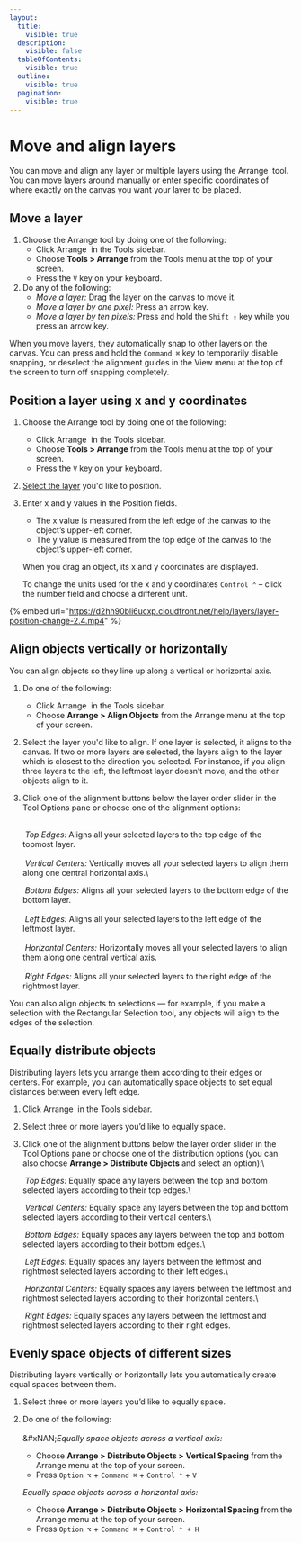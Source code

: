 ```yaml
---
layout:
  title:
    visible: true
  description:
    visible: false
  tableOfContents:
    visible: true
  outline:
    visible: true
  pagination:
    visible: true
---
```


# Move and align layers

You can move and align any layer or multiple layers using the Arrange <img src="../.gitbook/assets/Arrange.png" alt="" data-size="line"> tool. You can move layers around manually or enter specific coordinates of where exactly on the canvas you want your layer to be placed.

## Move a layer

1. Choose the Arrange tool by doing one of the following:
   * Click Arrange <img src="../.gitbook/assets/Arrange.png" alt="" data-size="line"> in the Tools sidebar.
   * Choose **Tools > Arrange** from the Tools menu at the top of your screen.
   * Press the `V` key on your keyboard.
2. Do any of the following:&#x20;
   * _Move a layer:_ Drag the layer on the canvas to move it.
   * _Move a layer by one pixel:_ Press an arrow key.
   * _Move a layer by ten pixels:_ Press and hold the `Shift ⇧` key while you press an arrow key.

When you move layers, they automatically snap to other layers on the canvas. You can press and hold the `Command ⌘` key to temporarily disable snapping, or deselect the alignment guides in the View menu at the top of the screen to turn off snapping completely.

## Position a layer using x and y coordinates

1. Choose the Arrange tool by doing one of the following:
   * Click Arrange <img src="../.gitbook/assets/Arrange.png" alt="" data-size="line"> in the Tools sidebar.
   * Choose **Tools > Arrange** from the Tools menu at the top of your screen.
   * Press the `V` key on your keyboard.
2. [Select the layer](select-layers.md) you'd like to position.
3.  Enter x and y values in the Position fields. 

    * The x value is measured from the left edge of the canvas to the object’s upper-left corner. 
    * The y value is measured from the top edge of the canvas to the object’s upper-left corner.

    When you drag an object, its x and y coordinates are displayed.

    To change the units used for the x and y coordinates `Control ⌃` – click the number field and choose a different unit.

{% embed url="https://d2hh90bli6ucxp.cloudfront.net/help/layers/layer-position-change-2.4.mp4" %}

## Align objects vertically or horizontally

You can align objects so they line up along a vertical or horizontal axis.

1. Do one of the following:
   * Click Arrange <img src="../.gitbook/assets/Arrange.png" alt="" data-size="line"> in the Tools sidebar.
   * Choose **Arrange > Align Objects** from the Arrange menu at the top of your screen.
2. Select the layer you'd like to align. If one layer is selected, it aligns to the canvas. If two or more layers are selected, the layers align to the layer which is closest to the direction you selected. For instance, if you align three layers to the left, the leftmost layer doesn’t move, and the other objects align to it.
3.  Click one of the alignment buttons below the layer order slider in the Tool Options pane or choose one of the alignment options:

    \
    <img src="../.gitbook/assets/Align_Top-Edges.png" alt="" data-size="line"> _Top Edges:_ Aligns all your selected layers to the top edge of the topmost layer.\
    \
    <img src="../.gitbook/assets/Align_Vertical-Centers.png" alt="" data-size="line"> _Vertical Centers:_ Vertically moves all your selected layers to align them along one central horizontal axis.\


    <img src="../.gitbook/assets/Align_Bottom-Edges.png" alt="" data-size="line"> _Bottom Edges:_ Aligns all your selected layers to the bottom edge of the bottom layer.\
    \
    <img src="../.gitbook/assets/Align_Left-Edges.png" alt="" data-size="line"> _Left Edges:_ Aligns all your selected layers to the left edge of the leftmost layer.\
    \
    <img src="../.gitbook/assets/Align_Horizontal-Centers.png" alt="" data-size="line"> _Horizontal Centers:_ Horizontally moves all your selected layers to align them along one central vertical axis.\
    \
    <img src="../.gitbook/assets/Align_Right-Edges.png" alt="" data-size="line"> _Right Edges:_ Aligns all your selected layers to the right edge of the rightmost layer.

You can also align objects to selections — for example, if you make a selection with the Rectangular Selection tool, any objects will align to the edges of the selection.

## Equally distribute objects

Distributing layers lets you arrange them according to their edges or centers. For example, you can automatically space objects to set equal distances between every left edge.

1. Click Arrange <img src="../.gitbook/assets/Arrange.png" alt="" data-size="line"> in the Tools sidebar.
2. Select three or more layers you’d like to equally space.
3.  Click one of the alignment buttons below the layer order slider in the Tool Options pane or choose one of the distribution options (you can also choose **Arrange > Distribute Objects** and select an option):\


    <img src="../.gitbook/assets/Equally_Top-Edges.png" alt="" data-size="line"> _Top Edges:_ Equally space any layers between the top and bottom selected layers according to their top edges.\


    <img src="../.gitbook/assets/Equally_Vertical-Centers.png" alt="" data-size="line"> _Vertical Centers:_ Equally space any layers between the top and bottom selected layers according to their vertical centers.\


    <img src="../.gitbook/assets/Equally_Bottom-Edges.png" alt="" data-size="line"> _Bottom Edges:_ Equally spaces any layers between the top and bottom selected layers according to their bottom edges.\


    <img src="../.gitbook/assets/Equally_Left-Edges.png" alt="" data-size="line"> _Left Edges:_ Equally spaces any layers between the leftmost and rightmost selected layers according to their left edges.\


    <img src="../.gitbook/assets/Equally_Horizontal-Centers.png" alt="" data-size="line"> _Horizontal Centers:_ Equally spaces any layers between the leftmost and rightmost selected layers according to their horizontal centers.\


    <img src="../.gitbook/assets/Equally_Right-Edges.png" alt="" data-size="line"> _Right Edges:_ Equally spaces any layers between the leftmost and rightmost selected layers according to their right edges.

## Evenly space objects of different sizes

Distributing layers vertically or horizontally lets you automatically create equal spaces between them.

1. Select three or more layers you’d like to equally space.
2.  Do one of the following:\
    \
    &#xNAN;_&#x45;qually space objects across a vertical axis:_

    * Choose **Arrange > Distribute Objects > Vertical Spacing** from the Arrange menu at the top of your screen.
    * Press `Option ⌥` + `Command ⌘` + `Control ⌃` + `V`

    _Equally space objects across a horizontal axis:_

    * Choose **Arrange > Distribute Objects > Horizontal Spacing** from the Arrange menu at the top of your screen.
    * Press `Option ⌥` + `Command ⌘` + `Control ⌃ + H`
